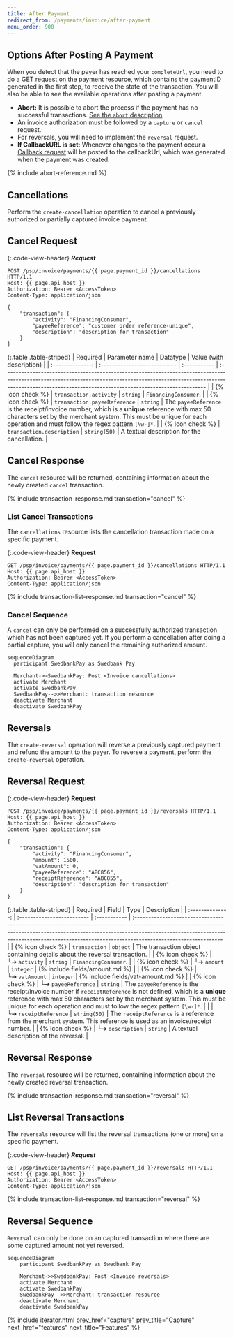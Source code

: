 ```yaml
---
title: After Payment
redirect_from: /payments/invoice/after-payment
menu_order: 900
---
```


## Options After Posting A Payment

When you detect that the payer has reached your `completeUrl`, you need to do a
GET request on the payment resource, which contains the paymentID generated in
the first step, to receive the state of the transaction. You will also be able
to see the available operations after posting a payment.

*   **Abort:** It is possible to abort the process if the payment has no
  successful transactions. [See the `abort` description](#abort).
*   An invoice authorization must be followed by a `capture` or
  `cancel` request.
*   For reversals, you will need to implement the `reversal` request.
*   **If CallbackURL is set:** Whenever changes to the payment occur a [Callback
  request][callback-request] will be posted to the callbackUrl, which was
  generated when the payment was created.

{% include abort-reference.md %}

## Cancellations

Perform the `create-cancellation` operation to cancel a previously authorized
or partially captured invoice payment.

## Cancel Request

{:.code-view-header}
***Request***

```http
POST /psp/invoice/payments/{{ page.payment_id }}/cancellations HTTP/1.1
Host: {{ page.api_host }}
Authorization: Bearer <AccessToken>
Content-Type: application/json

{
    "transaction": {
        "activity": "FinancingConsumer",
        "payeeReference": "customer order reference-unique",
        "description": "description for transaction"
    }
}
```

{:.table .table-striped}
|     Required     | Parameter name               | Datatype     | Value (with description)                                                                                                                                                                                                              |
| :--------------: | :--------------------------- | :----------- | :------------------------------------------------------------------------------------------------------------------------------------------------------------------------------------------------------------------------------------ |
| {% icon check %}︎ | `transaction.activity`       | `string`     | `FinancingConsumer`.                                                                                                                                                                                                                  |
| {% icon check %}︎ | `transaction.payeeReference` | `string`     | The `payeeReference` is the receipt/invoice number, which is a **unique** reference with max 50 characters set by the merchant system. This must be unique for each operation and must follow the regex pattern `[\w-]*`. |
| {% icon check %}︎ | `transaction.description`    | `string(50)` | A textual description for the cancellation.                                                                                                                                                                                           |

## Cancel Response

The `cancel` resource will be returned, containing information about the
newly created `cancel` transaction.

{% include transaction-response.md transaction="cancel" %}

### List Cancel Transactions

The `cancellations` resource lists the cancellation transaction made on a
specific payment.

{:.code-view-header}
**Request**

```http
GET /psp/invoice/payments/{{ page.payment_id }}/cancellations HTTP/1.1
Host: {{ page.api_host }}
Authorization: Bearer <AccessToken>
Content-Type: application/json
```

{% include transaction-list-response.md transaction="cancel" %}

### Cancel Sequence

A `cancel` can only be performed on a successfully authorized transaction which
has not been captured yet. If you perform a cancellation after doing a partial
capture, you will only cancel the remaining authorized amount.

```mermaid
sequenceDiagram
  participant SwedbankPay as Swedbank Pay

  Merchant->>SwedbankPay: Post <Invoice cancellations>
  activate Merchant
  activate SwedbankPay
  SwedbankPay-->>Merchant: transaction resource
  deactivate Merchant
  deactivate SwedbankPay
```

## Reversals

The `create-reversal` operation will reverse a previously captured payment and
refund the amount to the payer. To reverse a payment, perform the
`create-reversal` operation.

## Reversal Request

{:.code-view-header}
**Request**

```http
POST /psp/invoice/payments/{{ page.payment_id }}/reversals HTTP/1.1
Host: {{ page.api_host }}
Authorization: Bearer <AccessToken>
Content-Type: application/json

{
    "transaction": {
        "activity": "FinancingConsumer",
        "amount": 1500,
        "vatAmount": 0,
        "payeeReference": "ABC856",
        "receiptReference": "ABC855",
        "description": "description for transaction"
    }
}
```

{:.table .table-striped}
|     Required     | Field                      | Type         | Description                                                                                                                                                                                                                                                                |
| :--------------: | :------------------------- | :----------- | :------------------------------------------------------------------------------------------------------------------------------------------------------------------------------------------------------------------------------------------------------------------------- |
| {% icon check %}︎ | `transaction`              | `object`     | The transaction object containing details about the reversal transaction.                                                                                                                                                                                                  |
| {% icon check %}︎ | └➔&nbsp;`activity`         | `string`     | `FinancingConsumer`.                                                                                                                                                                                                                                                       |
| {% icon check %}︎ | └➔&nbsp;`amount`           | `integer`    | {% include fields/amount.md %}                                                                                                                                                                                                                                  |
| {% icon check %}︎ | └➔&nbsp;`vatAmount`        | `integer`    | {% include fields/vat-amount.md %}                                                                                                                                                                                                                               |
| {% icon check %}︎ | └➔&nbsp;`payeeReference`   | `string` | The `payeeReference` is the receipt/invoice number if `receiptReference` is not defined, which is a **unique** reference with max 50 characters set by the merchant system. This must be unique for each operation and must follow the regex pattern `[\w-]*`. |
|                  | └➔&nbsp;`receiptReference` | `string(50)` | The `receiptReference` is a reference from the merchant system. This reference is used as an invoice/receipt number.                                                                                                                                                       |
| {% icon check %}︎ | └➔&nbsp;`description`      | `string`     | A textual description of the reversal.                                                                                                                                                                                                                                     |

## Reversal Response

The `reversal` resource will be returned, containing information about the newly created reversal transaction.

{% include transaction-response.md transaction="reversal" %}

## List Reversal Transactions

The `reversals` resource will list the reversal transactions
(one or more) on a specific payment.

{:.code-view-header}
***Request***

```http
GET /psp/invoice/payments/{{ page.payment_id }}/reversals HTTP/1.1
Host: {{ page.api_host }}
Authorization: Bearer <AccessToken>
Content-Type: application/json
```

{% include transaction-list-response.md transaction="reversal" %}

## Reversal Sequence

`Reversal` can only be done on an captured transaction where there are
some captured amount not yet reversed.

```mermaid
sequenceDiagram
    participant SwedbankPay as Swedbank Pay

    Merchant->>SwedbankPay: Post <Invoice reversals>
    activate Merchant
    activate SwedbankPay
    SwedbankPay-->>Merchant: transaction resource
    deactivate Merchant
    deactivate SwedbankPay
```

{% include iterator.html prev_href="capture" prev_title="Capture"
next_href="features" next_title="Features" %}

[callback-request]: /payment-instruments/invoice/features/core/callback
